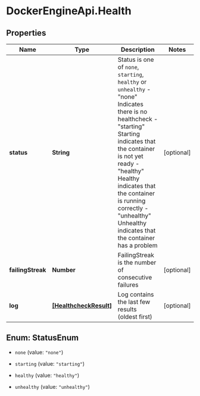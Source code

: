 # DockerEngineApi.Health

## Properties
Name | Type | Description | Notes
------------ | ------------- | ------------- | -------------
**status** | **String** | Status is one of `none`, `starting`, `healthy` or `unhealthy`  - \"none\"      Indicates there is no healthcheck - \"starting\"  Starting indicates that the container is not yet ready - \"healthy\"   Healthy indicates that the container is running correctly - \"unhealthy\" Unhealthy indicates that the container has a problem  | [optional] 
**failingStreak** | **Number** | FailingStreak is the number of consecutive failures | [optional] 
**log** | [**[HealthcheckResult]**](HealthcheckResult.md) | Log contains the last few results (oldest first)  | [optional] 


<a name="StatusEnum"></a>
## Enum: StatusEnum


* `none` (value: `"none"`)

* `starting` (value: `"starting"`)

* `healthy` (value: `"healthy"`)

* `unhealthy` (value: `"unhealthy"`)




